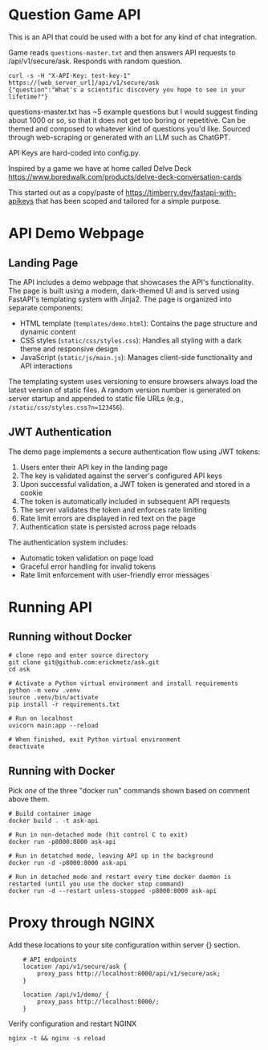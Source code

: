 # Question Game API

This is an API that could be used with a bot for any kind of chat integration.

Game reads `questions-master.txt` and then answers API requests to /api/v1/secure/ask. Responds with random question.

```console
curl -s -H "X-API-Key: test-key-1" https://[web_server_url]/api/v1/secure/ask 
{"question":"What's a scientific discovery you hope to see in your lifetime?"}
```

questions-master.txt has ~5 example questions but I would suggest finding about 1000 or so, so that it does not get too boring or repetitive. Can be themed and composed to whatever kind of questions you'd like. Sourced through web-scraping or generated with an LLM such as ChatGPT.

API Keys are hard-coded into config.py.

Inspired by a game we have at home called Delve Deck https://www.boredwalk.com/products/delve-deck-conversation-cards

This started out as a copy/paste of https://timberry.dev/fastapi-with-apikeys that has been scoped and tailored for a simple purpose. 

# API Demo Webpage

## Landing Page
The API includes a demo webpage that showcases the API's functionality. The page is built using a modern, dark-themed UI and is served using FastAPI's templating system with Jinja2. The page is organized into separate components:

- HTML template (`templates/demo.html`): Contains the page structure and dynamic content
- CSS styles (`static/css/styles.css`): Handles all styling with a dark theme and responsive design
- JavaScript (`static/js/main.js`): Manages client-side functionality and API interactions

The templating system uses versioning to ensure browsers always load the latest version of static files. A random version number is generated on server startup and appended to static file URLs (e.g., `/static/css/styles.css?n=123456`).

## JWT Authentication
The demo page implements a secure authentication flow using JWT tokens:

1. Users enter their API key in the landing page
2. The key is validated against the server's configured API keys
3. Upon successful validation, a JWT token is generated and stored in a cookie
4. The token is automatically included in subsequent API requests
5. The server validates the token and enforces rate limiting
6. Rate limit errors are displayed in red text on the page
7. Authentication state is persisted across page reloads

The authentication system includes:
- Automatic token validation on page load
- Graceful error handling for invalid tokens
- Rate limit enforcement with user-friendly error messages

# Running API

## Running without Docker
```console
# clone repo and enter source directory
git clone git@github.com:erickmetz/ask.git
cd ask

# Activate a Python virtual environment and install requirements
python -m venv .venv
source .venv/bin/activate
pip install -r requirements.txt

# Run on localhost
uvicorn main:app --reload

# When finished, exit Python virtual environment
deactivate
```

## Running with Docker
Pick *one* of the three "docker run" commands shown based on comment above them.
```console
# Build container image
docker build . -t ask-api

# Run in non-detached mode (hit control C to exit)
docker run -p8000:8000 ask-api

# Run in detatched mode, leaving API up in the background
docker run -d -p8000:8000 ask-api

# Run in detached mode and restart every time docker daemon is restarted (until you use the docker stop command)
docker run -d --restart unless-stopped -p8000:8000 ask-api
```

# Proxy through NGINX
Add these locations to your site configuration within server {} section.

```
    # API endpoints
    location /api/v1/secure/ask {
        proxy_pass http://localhost:8000/api/v1/secure/ask;
    }

    location /api/v1/demo/ {
        proxy_pass http://localhost:8000/;
    }
```

Verify configuration and restart NGINX
```
nginx -t && nginx -s reload
```
